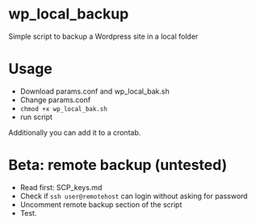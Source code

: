 # wp_local_backup
Simple script to backup a Wordpress site in a local folder

# Usage

- Download params.conf and wp_local_bak.sh
- Change params.conf
- `chmod +x wp_local_bak.sh`
- run script

Additionally you can add it to a crontab.

# Beta: remote backup (untested)

- Read first: SCP_keys.md
- Check if `ssh user@remotehost` can login without asking for password
- Uncomment remote backup section of the script
- Test.
